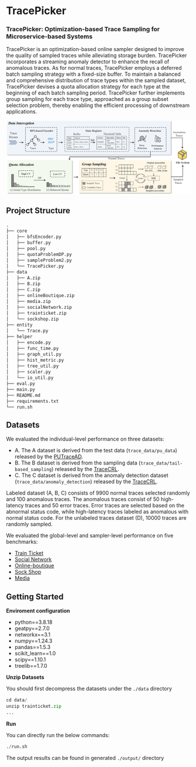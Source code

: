 # TracePicker

### TracePicker: Optimization-based Trace Sampling for Microservice-based Systems

TracePicker is an optimization-based online sampler designed to improve the quality of sampled traces while alleviating storage burden. TracePicker incorporates a streaming anomaly detector to enhance the recall of anomalous traces. As for normal traces, TracePicker employs a deferred batch sampling strategy with a fixed-size buffer. To maintain a balanced and comprehensive distribution of trace types within the sampled dataset, TracePicker devises a quota allocation strategy for each type at the beginning of each batch sampling period. TracePicker further implements group sampling for each trace type, approached as a group subset selection problem, thereby enabling the efficient processing of downstream applications.

![structure](img/structure.png)


## Project Structure
```
.
├── core
│   ├── bfsEncoder.py
│   ├── buffer.py
│   ├── pool.py
│   ├── quotaProblemDP.py
│   ├── sampleProblem2.py
│   └── TracePicker.py
├── data
│   ├── A.zip
│   ├── B.zip
│   ├── C.zip
│   ├── onlineBoutique.zip
│   ├── media.zip
│   ├── socialNetwork.zip
│   ├── trainticket.zip
│   └── sockshop.zip
├── entity
│   └── Trace.py
├── helper
│   ├── encode.py
│   ├── func_time.py
│   ├── graph_util.py
│   ├── hist_metric.py
│   ├── tree_util.py
│   ├── scaler.py
│   └── io_util.py
├── eval.py
├── main.py
├── README.md
├── requirements.txt
└── run.sh

```

## Datasets
We evaluated the individual-level performance on three datasets:
- A. The A dataset is derived from the test data (`trace_data/pu_data`) released by the [PUTraceAD](https://github.com/PUTraceAD/PUTraceAD).
- B. The B dataset is derived from the sampling data (`trace_data/tail-based_sampling`) released by the [TraceCRL](https://github.com/FudanSELab/TraceCRL).
- C. The C dataset is derived from the anomaly detection dataset (`trace_data/anomaly_detection`) released by the [TraceCRL](https://github.com/FudanSELab/TraceCRL).

Labeled dataset (A, B, C) consists of 9900 normal traces selected randomly and 100 anomalous traces. The anomalous traces consist of 50 high-latency traces and 50 error traces. Error traces are selected based on the abnormal status code, while high-latency traces labeled as anomalous with normal status code. For the unlabeled traces dataset (D), 10000 traces are randomly sampled.

We evaluated the global-level and sampler-level performance on five benchmarks:
- [Train Ticket](https://github.com/FudanSELab/train-ticket.git)
- [Social Network](https://github.com/delimitrou/DeathStarBench/tree/master/socialNetwork)
- [Online-boutique](https://github.com/GoogleCloudPlatform/microservices-demo)
- [Sock Shop](https://github.com/microservices-demo/microservices-demo)
- [Media](https://github.com/delimitrou/DeathStarBench/tree/master/mediaMicroservices)

## Getting Started

<B>Enviroment configuration</B>
- python==3.8.18
- geatpy==2.7.0
- networkx==3.1
- numpy==1.24.3
- pandas==1.5.3
- scikit_learn==1.0
- scipy==1.10.1
- treelib==1.7.0


<B>Unzip Datasets</B>

You should first decompress the datasets under the `./data` directory
``` python
cd data/
unzip trainticket.zip
...
```
<B>Run</B>

You can directly run the below commands:
``` python
./run.sh
```
The output results can be found in generated `./output/` directory
